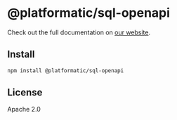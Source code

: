 # @platformatic/sql-openapi

Check out the full documentation on [our website](https://docs.platformatic.dev/docs/packages/sql-openapi/overview).

## Install

```sh
npm install @platformatic/sql-openapi
```

## License

Apache 2.0
